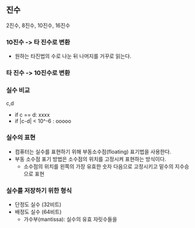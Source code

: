 ## 진수
2진수, 8진수, 10진수, 16진수
### 10진수 -> 타 진수로 변환
- 원하는 타진법의 수로 나눈 뒤 나머지를 거꾸로 읽는다.
### 타 진수 -> 10진수로 변환




### 실수 비교
c,d
- if c == d: xxxx
- if |c-d| < 10^-6 : ooooo
  
### 실수의 표현
- 컴퓨터는 실수를 표현하기 위해 부동소수점(floating) 표기법을 사용한다.
- 부동 소수점 표기 방법은 소수점의 위치를 고정시켜 표현하는 방식이다.
  - 소수점의 위치를 왼쪽의 가장 유효한 숫자 다음으로 고정시키고 밑수의 지수승으로 표현
### 실수를 저장하기 위한 형식
- 단정도 실수 (32비트)
- 배정도 실수 (64비트)
  - 가수부(mantissa): 실수의 유효 자릿수들을 